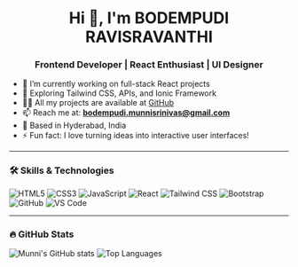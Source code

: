 <h1 align="center">Hi 👋, I'm BODEMPUDI RAVISRAVANTHI</h1>
<h3 align="center">Frontend Developer | React Enthusiast | UI Designer</h3>

- 🔭 I’m currently working on full-stack React projects  
- 🌱 Exploring Tailwind CSS, APIs, and Ionic Framework  
- 👨‍💻 All my projects are available at [GitHub](https://github.com/RAVISRAVANTHI)  
- 📫 Reach me at: **bodempudi.munnisrinivas@gmail.com**  
- 📍 Based in Hyderabad, India  
- ⚡ Fun fact: I love turning ideas into interactive user interfaces!

---

### 🛠️ Skills & Technologies

![HTML5](https://img.shields.io/badge/-HTML5-E34F26?style=flat&logo=html5&logoColor=white)
![CSS3](https://img.shields.io/badge/-CSS3-1572B6?style=flat&logo=css3)
![JavaScript](https://img.shields.io/badge/-JavaScript-F7DF1E?style=flat&logo=javascript&logoColor=black)
![React](https://img.shields.io/badge/-React-61DAFB?style=flat&logo=react)
![Tailwind CSS](https://img.shields.io/badge/-TailwindCSS-38B2AC?style=flat&logo=tailwind-css)
![Bootstrap](https://img.shields.io/badge/-Bootstrap-7952B3?style=flat&logo=bootstrap)
![GitHub](https://img.shields.io/badge/-GitHub-181717?style=flat&logo=github)
![VS Code](https://img.shields.io/badge/-VSCode-007ACC?style=flat&logo=visual-studio-code)

---

### 🔥 GitHub Stats

![Munni's GitHub stats](https://github-readme-stats.vercel.app/api?username=RAVISRAVANTHI&show_icons=true&theme=radical)
![Top Languages](https://github-readme-stats.vercel.app/api/top-langs/?username=RAVISRAVANTHI&layout=compact&theme=radical)

